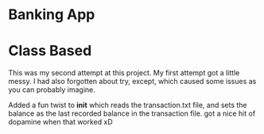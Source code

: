 # Banking App
# Class Based

This was my second attempt at this project. My first attempt got a little messy.
I had also forgotten about try, except, which caused some issues as you can probably imagine.

Added a fun twist to __init__ which reads the transaction.txt file, and sets the balance
as the last recorded balance in the transaction file. got a nice hit of dopamine when that worked xD
